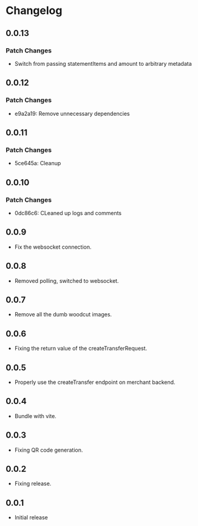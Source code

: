 # Changelog

## 0.0.13

### Patch Changes

- Switch from passing statementItems and amount to arbitrary metadata

## 0.0.12

### Patch Changes

- e9a2a19: Remove unnecessary dependencies

## 0.0.11

### Patch Changes

- 5ce645a: Cleanup

## 0.0.10

### Patch Changes

- 0dc86c6: CLeaned up logs and comments

## 0.0.9

- Fix the websocket connection.

## 0.0.8

- Removed polling, switched to websocket.

## 0.0.7

- Remove all the dumb woodcut images.

## 0.0.6

- Fixing the return value of the createTransferRequest.

## 0.0.5

- Properly use the createTransfer endpoint on merchant backend.

## 0.0.4

- Bundle with vite.

## 0.0.3

- Fixing QR code generation.

## 0.0.2

- Fixing release.

## 0.0.1

- Initial release
